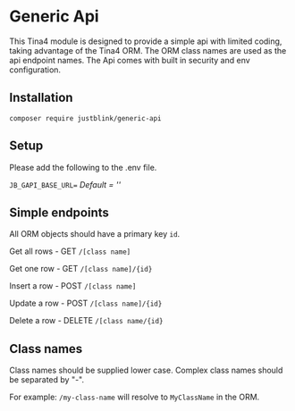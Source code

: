 # Generic Api

This Tina4 module is designed to provide a simple api with limited coding, taking advantage of the Tina4 ORM. The ORM
class names are used as the api endpoint names. The Api comes with built in security and env configuration.

## Installation

`composer require justblink/generic-api`

## Setup

Please add the following to the .env file.

`JB_GAPI_BASE_URL=` *Default = ''*

## Simple endpoints

All ORM objects should have a primary key `id`.

Get all rows - GET `/[class name]`

Get one row - GET `/[class name]/{id}`

Insert a row - POST `/[class name]`

Update a row - POST `/[class name]/{id}`

Delete a row - DELETE `/[class name/{id}`

## Class names

Class names should be supplied lower case. Complex class names should be separated by "-".

For example:
`/my-class-name` will resolve to `MyClassName` in the ORM.